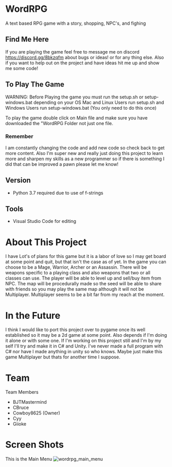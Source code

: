 # WordRPG

  A text based RPG game with a story, shopping, NPC's, and fighing

## Find Me Here
If you are playing the game feel free to message me on discord https://discord.gg/8bkzqfm about bugs or ideas!
or for any thing else.
Also if you want to help out on the project and have ideas hit me up and show me some code!

## To Play The Game
WARNING: Before Playing the game you must run the setup.sh or setup-windows.bat depending 
on your OS Mac and Linux Users run setup.sh and Windows Users run setup-windows.bat
(You only need to do this once)

To play the game double click on Main file and make sure you have downloaded the
"WordRPG Folder not just one file.

### Remember
I am constantly changing the code and add new code so check back to get more content.
Also I'm super new and really just doing this project to learn more and sharpen my skills
as a new programmer so if there is something I did that can be improved a pawn  please let
me know!

## Version
* Python 3.7 required due to use of f-strings

## Tools
* Visual Studio Code for editing

# About This Project
I have Lot's of plans for this game but it is a labor of love so I may get board at some point and quit, but that isn't the case as of yet. In the game you can choose to be a Mage, Warrior, Archer or an Assassin. There will be weapons specific to a playing class and also weapons that two or all classes can use. The player will be able to level up and sell/buy item from NPC.
The map will be procedurally made so the seed will be able to share with friends so you may play the same map although it will not be Multiplayer. Multiplayer seems to be a bit far from my reach at the moment.

# In the Future
I think I would like to port this project over to pygame once its well established so it may be a 2d game at some point.
Also depends if I'm doing it alone or with some one. If I'm working on this project still and I'm by my self I'll try and make it in C# and Unity. I've never made a full program with C# nor have I made anything in unity so who knows. Maybe just make this game Multiplayer but thats for another time I suppose.

# Team
<a name="team-members"></a>Team Members
* BJTMastermind
* CBruce
* Cowboy8625 (Owner)
* Cyy
* Giioke

# Screen Shots

This is the Main Menu
![wordrpg_main_menu](https://user-images.githubusercontent.com/43012445/48389982-80e16100-e6c5-11e8-99e1-56bf323d52f7.PNG)




